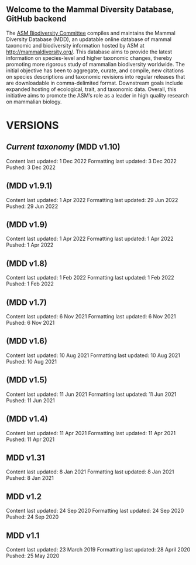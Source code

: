 ## Welcome to the Mammal Diversity Database, GitHub backend

 The [ASM Biodiversity Committee](http://www.mammalsociety.org/committees/biodiversity) compiles and maintains the Mammal Diversity Database (MDD), an updatable online database of mammal taxonomic and biodiversity information hosted by ASM at http://mammaldiversity.org/. This database aims to provide the latest information on species-level and higher taxonomic changes, thereby promoting more rigorous study of mammalian biodiversity worldwide. The initial objective has been to aggregate, curate, and compile, new citations on species descriptions and taxonomic revisions into regular releases that are downloadable in comma-delimited format. Downstream goals include expanded hosting of ecological, trait, and taxonomic data. Overall, this initiative aims to promote the ASM’s role as a leader in high quality research on mammalian biology. 

# VERSIONS
#####

## _Current taxonomy_ (MDD v1.10)

Content last updated: 1 Dec 2022
Formatting last updated: 3 Dec 2022
Pushed: 3 Dec 2022

## (MDD v1.9.1)

Content last updated: 1 Apr 2022
Formatting last updated: 29 Jun 2022
Pushed: 29 Jun 2022

## (MDD v1.9)

Content last updated: 1 Apr 2022
Formatting last updated: 1 Apr 2022
Pushed: 1 Apr 2022

## (MDD v1.8)

Content last updated: 1 Feb 2022
Formatting last updated: 1 Feb 2022
Pushed: 1 Feb 2022

## (MDD v1.7)

Content last updated: 6 Nov 2021
Formatting last updated: 6 Nov 2021
Pushed: 6 Nov 2021

## (MDD v1.6)

Content last updated: 10 Aug 2021
Formatting last updated:  10 Aug 2021
Pushed:  10 Aug 2021

## (MDD v1.5)

Content last updated: 11 Jun 2021
Formatting last updated:  11 Jun 2021
Pushed:  11 Jun 2021

## (MDD v1.4)

Content last updated: 11 Apr 2021
Formatting last updated:  11 Apr 2021
Pushed:  11 Apr 2021

## MDD v1.31

Content last updated: 8 Jan 2021
Formatting last updated:  8 Jan 2021
Pushed:  8 Jan 2021

## MDD v1.2

Content last updated: 24 Sep 2020
Formatting last updated: 24 Sep 2020
Pushed: 24 Sep 2020

## MDD v1.1

Content last updated: 23 March 2019
Formatting last updated: 28 April 2020
Pushed: 25 May 2020

